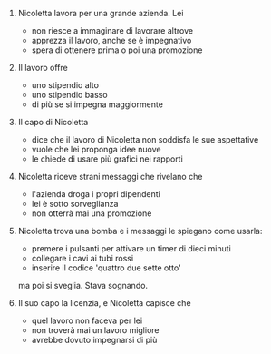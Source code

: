 ---
---

1. Nicoletta lavora per una grande azienda. Lei

   * non riesce a immaginare di lavorare altrove
   * apprezza il lavoro, anche se è impegnativo
   * spera di ottenere prima o poi una promozione

2. Il lavoro offre

   * uno stipendio alto
   * uno stipendio basso
   * di più se si impegna maggiormente

3. Il capo di Nicoletta

   * dice che il lavoro di Nicoletta non soddisfa le sue aspettative
   * vuole che lei proponga idee nuove
   * le chiede di usare più grafici nei rapporti

4. Nicoletta riceve strani messaggi che rivelano che

   * l'azienda droga i propri dipendenti
   * lei è sotto sorveglianza
   * non otterrà mai una promozione

5. Nicoletta trova una bomba e i messaggi le spiegano come usarla:

   * premere i pulsanti per attivare un timer di dieci minuti
   * collegare i cavi ai tubi rossi
   * inserire il codice 'quattro due sette otto'

   ma poi si sveglia. Stava sognando.

6. Il suo capo la licenzia, e Nicoletta capisce che

   * quel lavoro non faceva per lei
   * non troverà mai un lavoro migliore
   * avrebbe dovuto impegnarsi di più